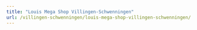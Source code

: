 ```yaml
---
title: "Louis Mega Shop Villingen-Schwenningen"
url: /villingen-schwenningen/louis-mega-shop-villingen-schwenningen/
---
```

